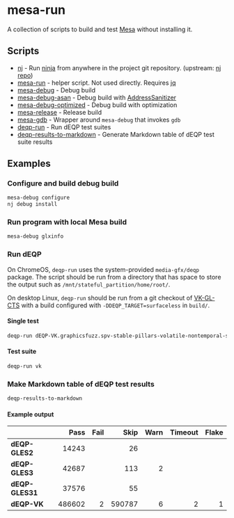 # mesa-run

A collection of scripts to build and test [Mesa](https://www.mesa3d.org/) without installing it.

## Scripts

- [nj](nj) - Run [ninja](https://github.com/ninja-build/ninja) from anywhere in the project git repository. (upstream: [nj repo](gitlab.freedesktop.org/kwg/nj))
- [mesa-run](mesa-run) - helper script. Not used directly. Requires [jq](https://github.com/jqlang/jq)
- [mesa-debug](mesa-debug) - Debug build
- [mesa-debug-asan](mesa-debug-asan) - Debug build with [AddressSanitizer](https://github.com/google/sanitizers/wiki/AddressSanitizer)
- [mesa-debug-optimized](mesa-debug-optimized) - Debug build with optimization
- [mesa-release](mesa-release) - Release build
- [mesa-gdb](mesa-gdb) - Wrapper around `mesa-debug` that invokes `gdb`
- [deqp-run](deqp-run) - Run dEQP test suites
- [deqp-results-to-markdown](deqp-results-to-markdown) - Generate Markdown table of dEQP test suite results

## Examples

### Configure and build debug build

```sh
mesa-debug configure
nj debug install
```

### Run program with local Mesa build

```sh
mesa-debug glxinfo
```

### Run dEQP

On ChromeOS, `deqp-run` uses the system-provided `media-gfx/deqp` package. The script should be run from a directory that has space to store the output such as `/mnt/stateful_partition/home/root/`.

On desktop Linux, `deqp-run` should be run from a git checkout of [VK-GL-CTS](https://github.com/KhronosGroup/VK-GL-CTS/) with a build configured with `-DDEQP_TARGET=surfaceless` in `build/`.

#### Single test

```sh
deqp-run dEQP-VK.graphicsfuzz.spv-stable-pillars-volatile-nontemporal-store
```

#### Test suite

```sh
deqp-run vk
```

### Make Markdown table of dEQP test results

```sh
deqp-results-to-markdown 
```

#### Example output

|                  | Pass | Fail | Skip | Warn | Timeout | Flake |
| ---------------- | ---: | ---: | ---: | ---: | ------: | ----: |
| **dEQP-GLES2**   |14243| |26| | | |
| **dEQP-GLES3**   |42687| |113|2| | |
| **dEQP-GLES31**   |37576| |55| | | |
| **dEQP-VK**   |486602|2|590787|6|2|1|
